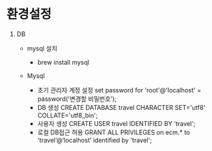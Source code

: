 # 환경설정
1. DB
   * mysql 설치
     - brew install mysql
     
   * Mysql 
     - 초기 관리자 계정 설정
       set password for 'root'@'localhost' = password('변경할 비밀번호');
     - DB 생성
       CREATE DATABASE travel CHARACTER SET='utf8' COLLATE='utf8_bin';
     - 사용자 생성
       CREATE USER travel IDENTIFIED BY 'travel';
     - 로컬 DB접근 허용
       GRANT ALL PRIVILEGES on ecm.* to 'travel’@‘localhost’ identified by 'travel';